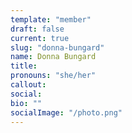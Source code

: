 ```yaml
---
template: "member"
draft: false
current: true
slug: "donna-bungard"
name: Donna Bungard
title:
pronouns: "she/her"
callout:
social:
bio: ""
socialImage: "/photo.png"
---
```

